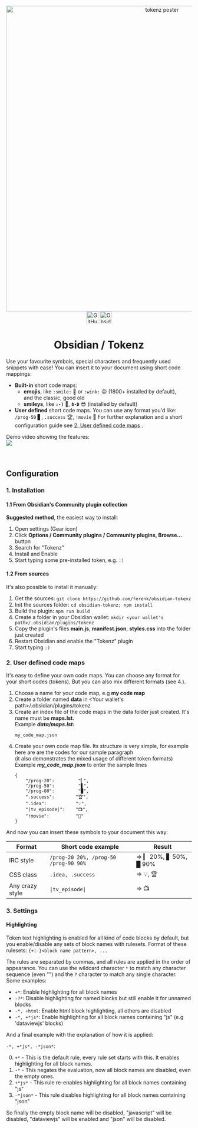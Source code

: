 ﻿<div align="center" class="not_on_gh-pages">
  <br>
  <a href="https://github.com/ferenk/obsidian-tokenz">
    <img alt="tokenz poster" src="https://ferenk.github.io/github-tests/docs/img/tokenz_poster.jpg" width="830">
  </a>
</div>
<div>
</div>
<div style="text-align: center;">
<img alt="GitHub manifest version" src="https://img.shields.io/github/manifest-json/v/ferenk/obsidian-tokenz?style=flat&logo=github" height=32px>
<img alt="Obsidian downloads" src="https://img.shields.io/github/downloads/ferenk/obsidian-tokenz/main.js?style=flat&logo=obsidian" height=32px>
</div>
<div align="center" class="not_on_gh-pages">
  <h1>Obsidian / Tokenz</h1>
</div>

Use your favourite symbols, special characters and frequently used snippets with ease!
You can insert it to your document using short code mappings:

- **Built-in** short code maps:  
	- **emojis**, like ``:smile:`` 🙂 or ``:wink:`` 😉 (1800+ installed by default),  
		and the classic, good old  
	- **smileys**, like **``:-)``** 🙂, **``8-D``** 😎 (installed by default)
- **User defined** short code maps. You can use any format you'd like:
	``/prog-50``  ▋, ``.success`` 🏆,  ``!movie`` 🎥
	For further explanation and a short configuration guide see [2. User defined code maps](#2-user-defined-code-maps) .  

Demo video showing the features:<br>
<img align="center" src="https://github.com/user-attachments/assets/6e20d9ea-bb23-4082-ba0b-686987a4d989">
<br><br><br>
## Configuration

### 1. Installation
#### 1.1 From Obsidian's Community plugin collection
**Suggested method**, the easiest way to install:
1. Open settings (Gear icon)
2. Click **Options / Community plugins / Community plugins, Browse...** button
3. Search for "Tokenz"
4. Install and Enable
5. Start typing some pre-installed token, e.g. ``:)``
#### 1.2 From sources
It's also possible to install it manually:  
1. Get the sources: ``git clone https://github.com/ferenk/obsidian-tokenz``  
2. Init the sources folder: ``cd obsidian-tokenz; npm install``  
3. Build the plugin: ``npm run build``  
4. Create a folder in your Obsidian wallet: ``mkdir <your wallet's path>/.obsidian/plugins/tokenz``  
5. Copy the plugin's files **main.js**, **manifest.json**, **styles.css** into the folder just created  
6. Restart Obsidian and enable the "Tokenz" plugin  
7. Start typing ``:)``

### 2. User defined code maps
It's easy to define your own code maps. You can choose any format for your short codes (tokens). But you can also mix different formats (see 4.).  
1. Choose a name for your code map, e.g **my code map**  
2. Create a folder named **data** in <Your wallet's path>/.obsidian/plugins/tokenz
3. Create an index file of the code maps in the data folder just created. It's name must be **maps.lst**.  
   Example ***data/maps.lst:***
   ```
   my_code_map.json
   ```
4. Create your own code map file. Its structure is very simple, for example here are are the codes for our sample paragraph<br>(it also demonstrates the mixed usage of different token formats)  
   Example ***my_code_map.json*** to enter the sample lines
   ```
   {
       "/prog-20":         "▎",
       "/prog-50":         "▋",
       "/prog-80":         "▉",
       ".success":        "🏆",
       ".idea":           "💡",
       "|tv_episode|":    "📺",
       "!movie":          "🎥"
   }
   ```

And now you can insert these symbols to your document this way:

| Format          | Short code example                           |   Result               |
| --------------- | -------------------------------------------- | ---------------------- |
| IRC style       | ``/prog-20 20%, /prog-50 /prog-90 90%``      | => ▎ 20%, ▋ 50%, █ 90% |
| CSS class       | ``.idea, .success``                          | => 💡, 🏆              |
| Any crazy style | ``\|tv_episode\|``                           | => 📺                  |

### 3. Settings
#### Highlighting
Token text highlighting is enabled for all kind of code blocks by default, but you enable/disable any sets of block names with rulesets.
Format of these rulesets:
```{+|-}<block name pattern>, ...```

The rules are separated by commas, and all rules are applied in the order of appearance.
You can use the wildcard character ``*`` to match any character sequence (even "") and the ``?`` character to match any single character.
Some examples:

- ``+*``: Enable highlighting for all block names
- ``-?*``: Disable highlighting for named blocks but still enable it for unnamed blocks
- ``-*, +html``: Enable html block highlighting, all others are disabled
- ``-*, +*js*``: Enable highlighting for all block names containing "js" (e.g 'dataviewjs' blocks)

And a final example with the explanation of how it is applied:

``-*, +*js*, -*json*``:

0. ``+*`` - This is the default rule, every rule set starts with this. It enables highlighting for all block names.
1. ``-*`` - This negates the evaluation, now all block names are disabled, even the empty ones.
2. ``+*js*`` - This rule re-enables highlighting for all block names containing "js"
3. ``-*json*`` - This rule disables highlighting for all block names containing "json"

So finally the empty block name will be <color red>disabled</color>, "javascript" will be disabled, "dataviewjs" will be enabled and "json" will be disabled.

